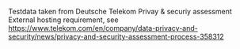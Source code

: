 Testdata taken from Deutsche Telekom Privay & securiy assessment External hosting requirement, see https://www.telekom.com/en/company/data-privacy-and-security/news/privacy-and-security-assessment-process-358312
